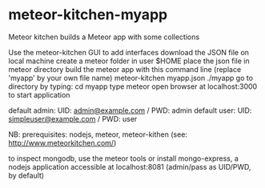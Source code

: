 # meteor-kitchen-myapp
Meteor kitchen builds a Meteor app with some collections

Use the meteor-kitchen GUI to add interfaces
download the JSON file on local machine
create a meteor folder in user $HOME place the json file in meteor directory
build the meteor app with this command line (replace 'myapp' by your own file name)
      meteor-kitchen myapp.json ./myapp
go to directory by typing: cd myapp
type meteor open browser at localhost:3000 to start application

default admin: UID: admin@example.com / PWD: admin
default user: UID: simpleuser@example.com / PWD: user

NB: prerequisites: nodejs, meteor, meteor-kithen (see: http://www.meteorkitchen.com/)

to inspect mongodb, use the meteor tools or install mongo-express, a nodejs application accessible at 
localhost:8081 (admin/pass as UID/PWD, by default)

